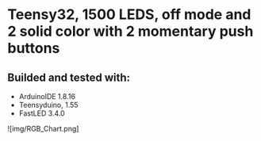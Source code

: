 # Teensy32, 1500 LEDS, off mode and 2 solid color with 2 momentary push buttons

## Builded and tested with:

* ArduinoIDE 1.8.16
* Teensyduino, 1.55
* FastLED 3.4.0

![img/RGB_Chart.png]
